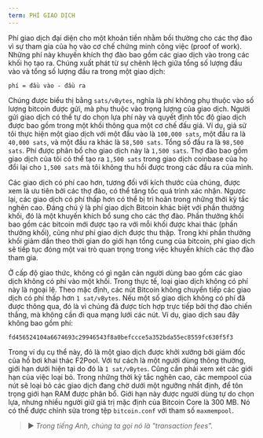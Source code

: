 ```yaml
---
term: PHÍ GIAO DỊCH
---
```


Phí giao dịch đại diện cho một khoản tiền nhằm bồi thường cho các thợ đào vì sự tham gia của họ vào cơ chế chứng minh công việc (proof of work). Những phí này khuyến khích thợ đào bao gồm các giao dịch vào trong các khối họ tạo ra. Chúng xuất phát từ sự chênh lệch giữa tổng số lượng đầu vào và tổng số lượng đầu ra trong một giao dịch:

```text
phí = đầu vào - đầu ra
```

Chúng được biểu thị bằng `sats/vBytes`, nghĩa là phí không phụ thuộc vào số lượng bitcoin được gửi, mà phụ thuộc vào trọng lượng của giao dịch. Người gửi giao dịch có thể tự do chọn lựa phí này và quyết định tốc độ giao dịch được bao gồm trong một khối thông qua một cơ chế đấu giá. Ví dụ, giả sử tôi thực hiện một giao dịch với một đầu vào là `100,000 sats`, một đầu ra là `40,000 sats`, và một đầu ra khác là `58,500 sats`. Tổng số đầu ra là `98,500 sats`. Phí được phân bổ cho giao dịch này là `1,500 sats`. Thợ đào bao gồm giao dịch của tôi có thể tạo ra `1,500 sats` trong giao dịch coinbase của họ đổi lại cho `1,500 sats` mà tôi không thu hồi được trong các đầu ra của mình.

Các giao dịch có phí cao hơn, tương đối với kích thước của chúng, được xem là ưu tiên bởi các thợ đào, có thể tăng tốc quá trình xác nhận. Ngược lại, các giao dịch có phí thấp hơn có thể bị trì hoãn trong những thời kỳ tắc nghẽn cao. Đáng chú ý là phí giao dịch Bitcoin khác biệt với phần thưởng khối, đó là một khuyến khích bổ sung cho các thợ đào. Phần thưởng khối bao gồm các bitcoin mới được tạo ra với mỗi khối được khai thác (phần thưởng khối), cũng như phí giao dịch được thu thập. Trong khi phần thưởng khối giảm dần theo thời gian do giới hạn tổng cung của bitcoin, phí giao dịch sẽ tiếp tục đóng một vai trò quan trọng trong việc khuyến khích các thợ đào tham gia.

Ở cấp độ giao thức, không có gì ngăn cản người dùng bao gồm các giao dịch không có phí vào một khối. Trong thực tế, loại giao dịch không có phí này là ngoại lệ. Theo mặc định, các nút Bitcoin không chuyển tiếp các giao dịch có phí thấp hơn `1 sat/vBytes`. Nếu một số giao dịch không có phí đã được thông qua, đó là vì chúng đã được tích hợp trực tiếp bởi thợ đào chiến thắng, mà không cần đi qua mạng lưới các nút. Ví dụ, giao dịch sau đây không bao gồm phí:

```text
fd456524104a6674693c29946543f8a0befccce5a352bda55ec8559fc630f5f3
```

Trong ví dụ cụ thể này, đó là một giao dịch được khởi xướng bởi giám đốc của hồ bơi khai thác F2Pool. Với tư cách là một người dùng thông thường, giới hạn dưới hiện tại do đó là `1 sat/vBytes`.
Cũng cần phải xem xét các giới hạn của việc loại bỏ. Trong những thời kỳ tắc nghẽn cao, các mempool của nút sẽ loại bỏ các giao dịch đang chờ dưới một ngưỡng nhất định, để tôn trọng giới hạn RAM được phân bổ. Giới hạn này được người dùng tự do chọn lựa, nhưng nhiều người giữ giá trị mặc định của Bitcoin Core là 300 MB. Nó có thể được chỉnh sửa trong tệp `bitcoin.conf` với tham số `maxmempool`.
> ► *Trong tiếng Anh, chúng ta gọi nó là "transaction fees".*